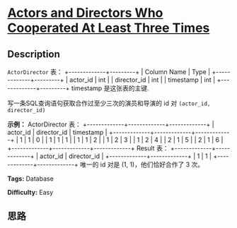 # [Actors and Directors Who Cooperated At Least Three Times][title]

## Description

`ActorDirector` 表：
            +-------------+---------+    | Column Name | Type    |    +-------------+---------+    | actor_id    | int     |    | director_id | int     |    | timestamp   | int     |    +-------------+---------+    timestamp 是这张表的主键.    



写一条SQL查询语句获取合作过至少三次的演员和导演的 id 对 `(actor_id, director_id)`

**示例：**
            ActorDirector 表：    +-------------+-------------+-------------+    | actor_id    | director_id | timestamp   |    +-------------+-------------+-------------+    | 1           | 1           | 0           |    | 1           | 1           | 1           |    | 1           | 1           | 2           |    | 1           | 2           | 3           |    | 1           | 2           | 4           |    | 2           | 1           | 5           |    | 2           | 1           | 6           |    +-------------+-------------+-------------+        Result 表：    +-------------+-------------+    | actor_id    | director_id |    +-------------+-------------+    | 1           | 1           |    +-------------+-------------+    唯一的 id 对是 (1, 1)，他们恰好合作了 3 次。


**Tags:** Database

**Difficulty:** Easy

## 思路

[title]: https://leetcode-cn.com/problems/actors-and-directors-who-cooperated-at-least-three-times
